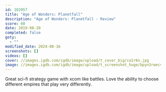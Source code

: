```yaml
---
id: 102057
title: "Age of Wonders: Planetfall"
description: "Age of Wonders: Planetfall - Review"
score: 60
date: 2019-08-20
completed: false
goty:
  - ""
modified_date: 2024-08-16
screenshots: []
videos: []
cover: //images.igdb.com/igdb/image/upload/t_cover_big/co1r6n.jpg
image: //images.igdb.com/igdb/image/upload/t_screenshot_huge/bpyn3rwecv9opnzjps7u.jpg
---
```

Great sci-fi strategy game with xcom like battles. Love the ability to choose different empires that play very differently.